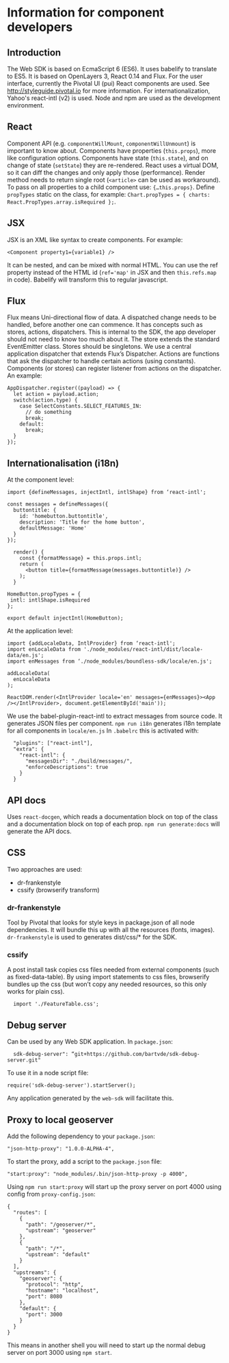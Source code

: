 # Information for component developers

## Introduction

The Web SDK is based on EcmaScript 6 (ES6). It uses babelify to translate to ES5.
It is based on OpenLayers 3, React 0.14 and Flux.
For the user interface, currently the Pivotal UI (pui) React components are used. See http://styleguide.pivotal.io for more information.
For internationalization, Yahoo's react-intl (v2) is used.
Node and npm are used as the development environment.

## React

Component API (e.g. ```componentWillMount```, ```componentWillUnmount```) is important to know about.
Components have properties (```this.props```), more like configuration options.
Components have state (```this.state```), and on change of state (```setState```) they are re-rendered.
React uses a virtual DOM, so it can diff the changes and only apply those (performance).
Render method needs to return single root (```<article>``` can be used as workaround).
To pass on all properties to a child component use: ```{…this.props}```.
Define ```propTypes``` static on the class, for example: ```Chart.propTypes = { charts: React.PropTypes.array.isRequired };```.

## JSX

JSX is an XML like syntax to create components. For example:

```
<Component property1={variable1} />
```

It can be nested, and can be mixed with normal HTML.
You can use the ref property instead of the HTML id (```ref='map'``` in JSX and then ```this.refs.map``` in code).
Babelify will transform this to regular javascript.

## Flux

Flux means Uni-directional flow of data.
A dispatched change needs to be handled, before another one can commence.
It has concepts such as stores, actions, dispatchers.
This is internal to the SDK, the app developer should not need to know too much about it.
The store extends the standard EventEmitter class.
Stores should be singletons.
We use a central application dispatcher that extends Flux’s Dispatcher.
Actions are functions that ask the dispatcher to handle certain actions (using constants).
Components (or stores) can register listener from actions on the dispatcher. An example:

```
AppDispatcher.register((payload) => {
  let action = payload.action;
  switch(action.type) {
    case SelectConstants.SELECT_FEATURES_IN:
      // do something
      break;
    default:
      break;
  }
});
```

## Internationalisation (i18n)

At the component level:

```
import {defineMessages, injectIntl, intlShape} from ‘react-intl';

const messages = defineMessages({
  buttontitle: {
    id: 'homebutton.buttontitle',
    description: 'Title for the home button',
    defaultMessage: 'Home'
  }
});

  render() {
    const {formatMessage} = this.props.intl;
    return (
      <button title={formatMessage(messages.buttontitle)} />
    );
  }

HomeButton.propTypes = {
 intl: intlShape.isRequired
};

export default injectIntl(HomeButton);
```

At the application level:

```
import {addLocaleData, IntlProvider} from ‘react-intl';
import enLocaleData from './node_modules/react-intl/dist/locale-data/en.js';
import enMessages from ‘./node_modules/boundless-sdk/locale/en.js';

addLocaleData(
  enLocaleData
);

ReactDOM.render(<IntlProvider locale='en' messages={enMessages}><App /></IntlProvider>, document.getElementById('main'));
```

We use the babel-plugin-react-intl to extract messages from source code.
It generates JSON files per component.
```npm run i18n``` generates i18n template for all components in ```locale/en.js```
In ```.babelrc``` this is activated with:

```
  "plugins": ["react-intl"],
  "extra": {
    "react-intl": {
      "messagesDir": "./build/messages/",
      "enforceDescriptions": true
    }
  }
```

## API docs

Uses ```react-docgen```, which reads a documentation block on top of the class and a documentation block on top of each prop.
```npm run generate:docs``` will generate the API docs.

## CSS

Two approaches are used:

  * dr-frankenstyle
  * cssify (browserify transform)

### dr-frankenstyle

Tool by Pivotal that looks for style keys in package.json of all node dependencies.
It will bundle this up with all the resources (fonts, images).
```dr-frankenstyle``` is used to generates dist/css/* for the SDK.

### cssify

A post install task copies css files needed from external components (such as fixed-data-table).
By using import statements to css files, browserify bundles up the css (but won’t copy any needed resources, so this only works for plain css).

```
  import './FeatureTable.css';
```

## Debug server

Can be used by any Web SDK application. In ```package.json```:

```
  sdk-debug-server": “git+https://github.com/bartvde/sdk-debug-server.git"
```

To use it in a node script file:

```
require('sdk-debug-server').startServer();
```

Any application generated by the ```web-sdk``` will facilitate this.

## Proxy to local geoserver

Add the following dependency to your ```package.json```:

```
"json-http-proxy": "1.0.0-ALPHA-4",
```

To start the proxy, add a script to the ```package.json``` file:

```
"start:proxy": "node_modules/.bin/json-http-proxy -p 4000",
```

Using ```npm run start:proxy``` will start up the proxy server on port 4000 using config from ```proxy-config.json```:

```
{
  "routes": [
    {
      "path": "/geoserver/*",
      "upstream": "geoserver"
    },
    {
      "path": "/*",
      "upstream": "default"
    }
  ],
  "upstreams": {
    "geoserver": {
      "protocol": "http",
      "hostname": "localhost",
      "port": 8080
    },
    "default": {
      "port": 3000
    }
  }
}
```

This means in another shell you will need to start up the normal debug server on port 3000 using ```npm start```.
